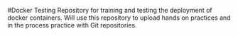 #Docker Testing
Repository for training and testing the deployment of docker containers.
Will use this repository to upload hands on practices and in the process practice with Git repositories. 